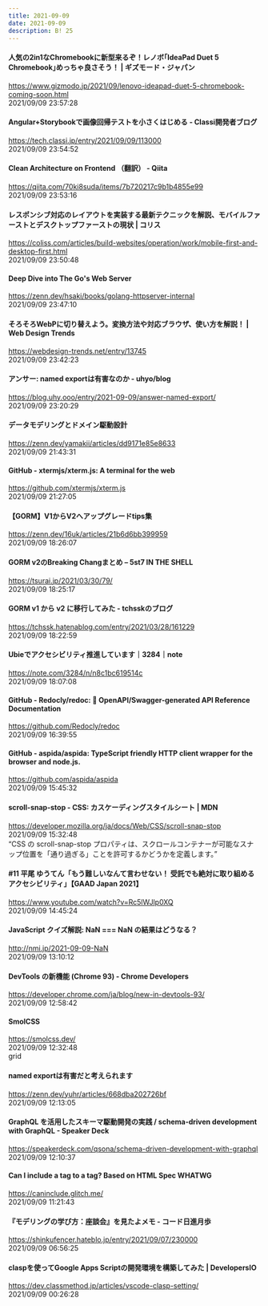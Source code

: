 ```yaml
---
title: 2021-09-09
date: 2021-09-09
description: B! 25
---
```


#### 人気の2in1なChromebookに新型来るぞ！レノボ｢IdeaPad Duet 5 Chromebook｣めっちゃ良さそう！ | ギズモード・ジャパン
https://www.gizmodo.jp/2021/09/lenovo-ideapad-duet-5-chromebook-coming-soon.html<br>
2021/09/09 23:57:28<br>


#### Angular+Storybookで画像回帰テストを小さくはじめる - Classi開発者ブログ
https://tech.classi.jp/entry/2021/09/09/113000<br>
2021/09/09 23:54:52<br>


#### Clean Architecture on Frontend （翻訳） - Qiita
https://qiita.com/70ki8suda/items/7b720217c9b1b4855e99<br>
2021/09/09 23:53:16<br>


#### レスポンシブ対応のレイアウトを実装する最新テクニックを解説、モバイルファーストとデスクトップファーストの現状 | コリス
https://coliss.com/articles/build-websites/operation/work/mobile-first-and-desktop-first.html<br>
2021/09/09 23:50:48<br>


#### Deep Dive into The Go's Web Server
https://zenn.dev/hsaki/books/golang-httpserver-internal<br>
2021/09/09 23:47:10<br>


#### そろそろWebPに切り替えよう。変換方法や対応ブラウザ、使い方を解説！ | Web Design Trends
https://webdesign-trends.net/entry/13745<br>
2021/09/09 23:42:23<br>


#### アンサー: named exportは有害なのか - uhyo/blog
https://blog.uhy.ooo/entry/2021-09-09/answer-named-export/<br>
2021/09/09 23:20:29<br>


#### データモデリングとドメイン駆動設計
https://zenn.dev/yamakii/articles/dd9171e85e8633<br>
2021/09/09 21:43:31<br>


#### GitHub - xtermjs/xterm.js: A terminal for the web
https://github.com/xtermjs/xterm.js<br>
2021/09/09 21:27:05<br>


#### 【GORM】V1からV2へアップグレードtips集
https://zenn.dev/16uk/articles/21b6d6bb399959<br>
2021/09/09 18:26:07<br>


#### GORM v2のBreaking Changまとめ – 5st7 IN THE SHELL
https://tsurai.jp/2021/03/30/79/<br>
2021/09/09 18:25:17<br>


#### GORM v1 から v2 に移行してみた - tchsskのブログ
https://tchssk.hatenablog.com/entry/2021/03/28/161229<br>
2021/09/09 18:22:59<br>


#### Ubieでアクセシビリティ推進しています｜3284｜note
https://note.com/3284/n/n8c1bc619514c<br>
2021/09/09 18:07:08<br>


#### GitHub - Redocly/redoc: 📘 OpenAPI/Swagger-generated API Reference Documentation
https://github.com/Redocly/redoc<br>
2021/09/09 16:39:55<br>


#### GitHub - aspida/aspida: TypeScript friendly HTTP client wrapper for the browser and node.js.
https://github.com/aspida/aspida<br>
2021/09/09 15:45:32<br>


#### scroll-snap-stop - CSS: カスケーディングスタイルシート | MDN
https://developer.mozilla.org/ja/docs/Web/CSS/scroll-snap-stop<br>
2021/09/09 15:32:48<br>
“CSS の scroll-snap-stop プロパティは、スクロールコンテナーが可能なスナップ位置を「通り過ぎる」ことを許可するかどうかを定義します。”


#### #11 平尾 ゆうてん「もう難しいなんて言わせない！ 受託でも絶対に取り組めるアクセシビリティ」【GAAD Japan 2021】
https://www.youtube.com/watch?v=Rc5lWJlp0XQ<br>
2021/09/09 14:45:24<br>


#### JavaScript クイズ解説: NaN === NaN の結果はどうなる？
http://nmi.jp/2021-09-09-NaN<br>
2021/09/09 13:10:12<br>


#### DevTools の新機能 (Chrome 93) - Chrome Developers
https://developer.chrome.com/ja/blog/new-in-devtools-93/<br>
2021/09/09 12:58:42<br>


#### SmolCSS
https://smolcss.dev/<br>
2021/09/09 12:32:48<br>
grid


#### named exportは有害だと考えられます
https://zenn.dev/yuhr/articles/668dba202726bf<br>
2021/09/09 12:13:05<br>


#### GraphQL を活用したスキーマ駆動開発の実践 / schema-driven development with GraphQL - Speaker Deck
https://speakerdeck.com/qsona/schema-driven-development-with-graphql<br>
2021/09/09 12:10:37<br>


#### Can I include a tag to a tag? Based on HTML Spec WHATWG
https://caninclude.glitch.me/<br>
2021/09/09 11:21:43<br>


#### 『モデリングの学び方：座談会』を見たよメモ - コード日進月歩
https://shinkufencer.hateblo.jp/entry/2021/09/07/230000<br>
2021/09/09 06:56:25<br>


#### claspを使ってGoogle Apps Scriptの開発環境を構築してみた | DevelopersIO
https://dev.classmethod.jp/articles/vscode-clasp-setting/<br>
2021/09/09 00:26:28<br>



